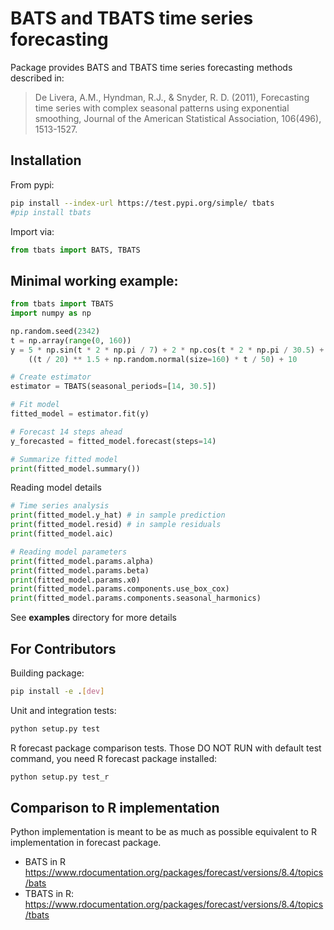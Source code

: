 # BATS and TBATS time series forecasting

Package provides BATS and TBATS time series forecasting methods described in:

> De Livera, A.M., Hyndman, R.J., & Snyder, R. D. (2011), Forecasting time series with complex seasonal patterns using exponential smoothing, Journal of the American Statistical Association, 106(496), 1513-1527.


## Installation

From pypi:

```bash
pip install --index-url https://test.pypi.org/simple/ tbats
#pip install tbats
```

Import via:

```python
from tbats import BATS, TBATS
```

## Minimal working example:

```python
from tbats import TBATS
import numpy as np

np.random.seed(2342)
t = np.array(range(0, 160))
y = 5 * np.sin(t * 2 * np.pi / 7) + 2 * np.cos(t * 2 * np.pi / 30.5) + \
    ((t / 20) ** 1.5 + np.random.normal(size=160) * t / 50) + 10

# Create estimator
estimator = TBATS(seasonal_periods=[14, 30.5])

# Fit model
fitted_model = estimator.fit(y)

# Forecast 14 steps ahead
y_forecasted = fitted_model.forecast(steps=14)

# Summarize fitted model
print(fitted_model.summary())
```

Reading model details

```python
# Time series analysis
print(fitted_model.y_hat) # in sample prediction
print(fitted_model.resid) # in sample residuals
print(fitted_model.aic)

# Reading model parameters
print(fitted_model.params.alpha)
print(fitted_model.params.beta)
print(fitted_model.params.x0)
print(fitted_model.params.components.use_box_cox)
print(fitted_model.params.components.seasonal_harmonics)
```

See **examples** directory for more details

## For Contributors

Building package:

```bash
pip install -e .[dev]
```

Unit and integration tests:

```bash
python setup.py test
```

R forecast package comparison tests. Those DO NOT RUN with default test command, you need R forecast package installed:
```bash
python setup.py test_r
```

## Comparison to R implementation

Python implementation is meant to be as much as possible equivalent to R implementation in forecast package.

- BATS in R https://www.rdocumentation.org/packages/forecast/versions/8.4/topics/bats
- TBATS in R: https://www.rdocumentation.org/packages/forecast/versions/8.4/topics/tbats






